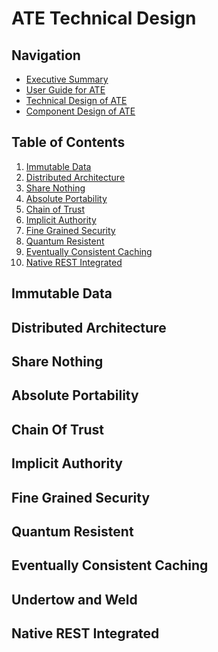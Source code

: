 ATE Technical Design
====================

## Navigation

- [Executive Summary](../README.md)
- [User Guide for ATE](guide.md)
- [Technical Design of ATE](design.md)
- [Component Design of ATE](components.md)

## Table of Contents

1. [Immutable Data](#immutable-data)
2. [Distributed Architecture](#distributed-architecture)
3. [Share Nothing](#share-nothing)
4. [Absolute Portability](#absolute-portability)
5. [Chain of Trust](#chain-of-trust)
6. [Implicit Authority](#implicit-authority)
7. [Fine Grained Security](#fine-grained-security)
9. [Quantum Resistent](#quantum-resistent)
10. [Eventually Consistent Caching](#eventually-consistent-caching)
11. [Native REST Integrated](#native-rest-integrated)

## Immutable Data

## Distributed Architecture

## Share Nothing

## Absolute Portability

## Chain Of Trust

## Implicit Authority

## Fine Grained Security

## Quantum Resistent

## Eventually Consistent Caching

## Undertow and Weld

## Native REST Integrated

